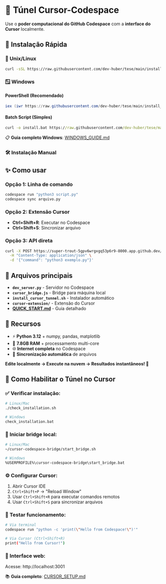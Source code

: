 # 🌉 Túnel Cursor-Codespace

Use o **poder computacional do GitHub Codespace** com a **interface do Cursor** localmente.

## 🚀 Instalação Rápida

### 🐧 Unix/Linux
```bash
curl -sSL https://raw.githubusercontent.com/dev-huber/tese/main/install_cursor_tunnel.sh | bash
```

### 🪟 Windows

#### PowerShell (Recomendado)
```powershell
iex (iwr https://raw.githubusercontent.com/dev-huber/tese/main/install_cursor_tunnel.ps1).Content
```

#### Batch Script (Simples)
```cmd
curl -o install.bat https://raw.githubusercontent.com/dev-huber/tese/main/install_cursor_tunnel.bat && install.bat
```

📋 **Guia completo Windows**: [WINDOWS_GUIDE.md](WINDOWS_GUIDE.md)

### 🛠️ Instalação Manual

## ✨ Como usar

### Opção 1: Linha de comando
```bash
codespace run "python3 script.py"
codespace sync arquivo.py
```

### Opção 2: Extensão Cursor
- **Ctrl+Shift+R**: Executar no Codespace
- **Ctrl+Shift+S**: Sincronizar arquivo

### Opção 3: API direta
```bash
curl -X POST https://super-trout-5gpv6wrgxgq53p6r9-8000.app.github.dev/execute \
  -H "Content-Type: application/json" \
  -d '{"command": "python3 exemplo.py"}'
```

## 📁 Arquivos principais

- **`dev_server.py`** - Servidor no Codespace
- **`cursor_bridge.js`** - Bridge para máquina local  
- **`install_cursor_tunnel.sh`** - Instalador automático
- **`cursor-extension/`** - Extensão do Cursor
- **[QUICK_START.md](QUICK_START.md)** - Guia detalhado

## 🎯 Recursos

- ⚡ **Python 3.12** + numpy, pandas, matplotlib
- 💾 **7.8GB RAM** + processamento multi-core
- 🌐 **Internet completa** no Codespace
- 🔄 **Sincronização automática** de arquivos

**Edite localmente → Execute na nuvem → Resultados instantâneos! 🚀**

## 🎯 Como Habilitar o Túnel no Cursor

### ✅ Verificar instalação:
```bash
# Linux/Mac
./check_installation.sh

# Windows
check_installation.bat
```

### 🚀 Iniciar bridge local:
```bash
# Linux/Mac
~/cursor-codespace-bridge/start_bridge.sh

# Windows
%USERPROFILE%\cursor-codespace-bridge\start_bridge.bat
```

### ⚙️ Configurar Cursor:
1. Abrir Cursor IDE
2. `Ctrl+Shift+P` → "Reload Window" 
3. Usar `Ctrl+Shift+R` para executar comandos remotos
4. Usar `Ctrl+Shift+S` para sincronizar arquivos

### 🧪 Testar funcionamento:
```bash
# Via terminal
codespace run "python -c 'print(\"Hello from Codespace!\")'"

# Via Cursor (Ctrl+Shift+R)
print("Hello from Cursor!")
```

### 📱 Interface web:
Acesse: http://localhost:3001

📚 **Guia completo**: [CURSOR_SETUP.md](CURSOR_SETUP.md)